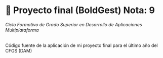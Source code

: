 # 📒 Proyecto final (BoldGest) Nota: 9
###### Ciclo Formativo de Grado Superior en Desarrollo de Aplicaciones Multiplataforma
Código fuente de la aplicación de mi proyecto final para el último año del CFGS (DAM)

